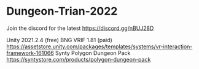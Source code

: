 # Dungeon-Trian-2022

Join the discord for the latest
https://discord.gg/nBUJ28D

Unity 2021.2.4 (free)
BNG VRIF 1.81 (paid) https://assetstore.unity.com/packages/templates/systems/vr-interaction-framework-161066
Synty Polygon Dungeon Pack https://syntystore.com/products/polygon-dungeon-pack


